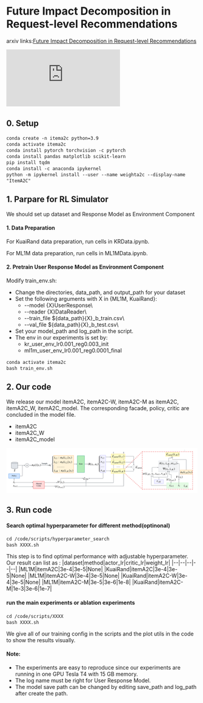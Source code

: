 # Future Impact Decomposition in Request-level Recommendations

arxiv links:[Future Impact Decomposition in Request-level Recommendations](https://arxiv.org/abs/2401.16108)

![image](https://github.com/wangxiaobei565/ItemDecomposition/raw/master/img/user_reco.pdf)


## 0. Setup

```
conda create -n itema2c python=3.9
conda activate itema2c
conda install pytorch torchvision -c pytorch
conda install pandas matplotlib scikit-learn
pip install tqdm
conda install -c anaconda ipykernel
python -m ipykernel install --user --name weighta2c --display-name "ItemA2C"
```

## 1. Parpare for RL Simulator


We should set up dataset and  Response Model as Environment Component
#### 1. Data Preparation

For KuaiRand data preparation, run cells in KRData.ipynb. 

For ML1M data preparation, run cells in ML1MData.ipynb. 

#### 2. Pretrain User Response Model as Environment Component

Modify train_env.sh:
* Change the directories, data_path, and output_path for your dataset
* Set the following arguments with X in {ML1M, KuaiRand}:
  * --model {X}UserResponse\
  * --reader {X}DataReader\
  * --train_file ${data_path}{X}_b_train.csv\
  * --val_file ${data_path}{X}_b_test.csv\
* Set your model_path and log_path in the script.
* The env in our experiments is set by:
  *  kr_user_env_lr0.001_reg0.003_init
  *  ml1m_user_env_lr0.001_reg0.0001_final
 
```
conda activate itema2c
bash train_env.sh
```


## 2. Our code
We release our model itemA2C, itemA2C-W, itemA2C-M as itemA2C, itemA2C_W, itemA2C_model. The corresponding facade, policy, critic are concluded in the model file.
- itemA2C
- itemA2C_W
- itemA2C_model

 ![image](https://github.com/wangxiaobei565/ItemDecomposition/blob/main/img/structure.png)


## 3. Run code
#### Search optimal hyperparameter for different method(optinonal)
```
cd /code/scripts/hyperparameter_search
bash XXXX.sh
```
This step is to find optimal performance with adjustable hyperparameter. Our result can list as :
|dataset|method|actor_lr|critic_lr|weight_lr|
|--|--|--|--|--|
|ML1M|itemA2C|3e-4|3e-5|None|
|KuaiRand|itemA2C|3e-4|3e-5|None|
|ML1M|itemA2C-W|3e-4|3e-5|None|
|KuaiRand|itemA2C-W|3e-4|3e-5|None|
|ML1M|itemA2C-M|3e-5|3e-6|1e-8|
|KuaiRand|itemA2C-M|1e-3|3e-6|1e-7|


#### run the main experiments or ablation experiments
```
cd /code/scripts/XXXX
bash XXXX.sh
```

We give all of our training config in the scripts and the plot utils in the code to show the results visually.
#### Note:
- The experiments are easy to reproduce since our experiments are running in one GPU Tesla T4 with 15 GB memory.
- The log name must be right for User Response Model.
- The model save path can be changed by editing save_path and log_path after create the path.
